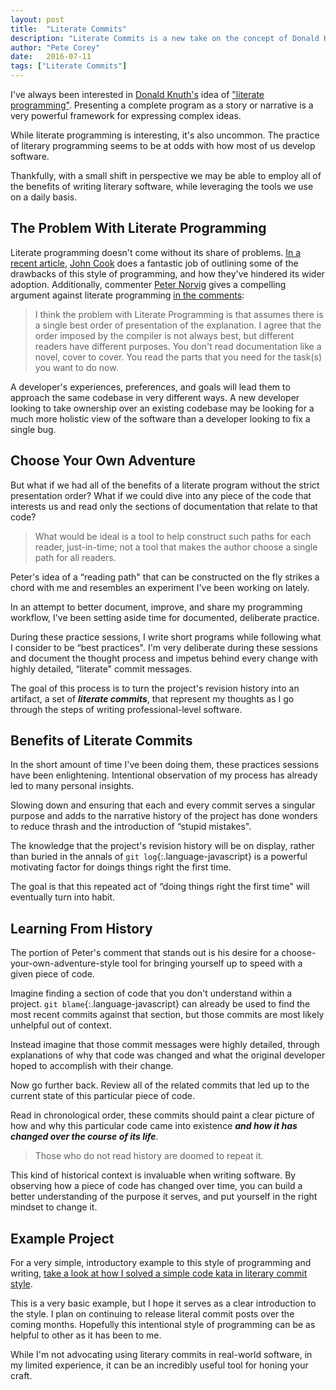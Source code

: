 ```yaml
---
layout: post
title:  "Literate Commits"
description: "Literate Commits is a new take on the concept of Donald Knuth's Literate Programming that tells a story through your repository's commit history."
author: "Pete Corey"
date:   2016-07-11
tags: ["Literate Commits"]
---
```


I've always been interested in [Donald Knuth's](http://www-cs-faculty.stanford.edu/~uno/) idea of ["literate programming"](https://en.wikipedia.org/wiki/Literate_programming). Presenting a complete program as a story or narrative is a very powerful framework for expressing complex ideas.

While literate programming is interesting, it's also uncommon. The practice of literary programming seems to be at odds with how most of us develop software.

Thankfully, with a small shift in perspective we may be able to employ all of the benefits of writing literary software, while leveraging the tools we use on a daily basis.

## The Problem With Literate Programming

Literate programming doesn't come without its share of problems. [In a recent article](http://www.johndcook.com/blog/2016/07/06/literate-programming-presenting-code-in-human-order/), [John Cook](http://www.johndcook.com/blog/) does a fantastic job of outlining some of the drawbacks of this style of programming, and how they've hindered its wider adoption. Additionally, commenter [Peter Norvig](http://norvig.com/) gives a compelling argument against literate programming [in the comments](http://www.johndcook.com/blog/2016/07/06/literate-programming-presenting-code-in-human-order/#comment-871292):

> I think the problem with Literate Programming is that assumes there is a single best order of presentation of the explanation. I agree that the order imposed by the compiler is not always best, but different readers have different purposes. You don't read documentation like a novel, cover to cover. You read the parts that you need for the task(s) you want to do now.

A developer's experiences, preferences, and goals will lead them to approach the same codebase in very different ways. A new developer looking to take ownership over an existing codebase may be looking for a much more holistic view of the software than a developer looking to fix a single bug.

## Choose Your Own Adventure

But what if we had all of the benefits of a literate program without the strict presentation order? What if we could dive into any piece of the code that interests us and read only the sections of documentation that relate to that code?

> What would be ideal is a tool to help construct such paths for each reader, just-in-time; not a tool that makes the author choose a single path for all readers.

Peter's idea of a “reading path" that can be constructed on the fly strikes a chord with me and resembles an experiment I've been working on lately.

In an attempt to better document, improve, and share my programming workflow, I've been setting aside time for documented, deliberate practice.

During these practice sessions, I write short programs while following what I consider to be “best practices". I'm very deliberate during these sessions and document the thought process and impetus behind every change with highly detailed, “literate" commit messages.

The goal of this process is to turn the project's revision history into an artifact, a set of ___literate commits___, that represent my thoughts as I go through the steps of writing professional-level software.

## Benefits of Literate Commits

In the short amount of time I've been doing them, these practices sessions have been enlightening. Intentional observation of my process has already led to many personal insights.

Slowing down and ensuring that each and every commit serves a singular purpose and adds to the narrative history of the project has done wonders to reduce thrash and the introduction of “stupid mistakes".

The knowledge that the project's revision history will be on display, rather than buried in the annals of `git log`{:.language-javascript} is a powerful motivating factor for doings things right the first time.

The goal is that this repeated act of “doing things right the first time" will eventually turn into habit.

## Learning From History

The portion of Peter's comment that stands out is his desire for a choose-your-own-adventure-style tool for bringing yourself up to speed with a given piece of code.

Imagine finding a section of code that you don't understand within a project. `git blame`{:.language-javascript} can already be used to find the most recent commits against that section, but those commits are most likely unhelpful out of context.

Instead imagine that those commit messages were highly detailed, through explanations of why that code was changed and what the original developer hoped to accomplish with their change.

Now go further back. Review all of the related commits that led up to the current state of this particular piece of code.

Read in chronological order, these commits should paint a clear picture of how and why this particular code came into existence ___and how it has changed over the course of its life___.

> Those who do not read history are doomed to repeat it.

This kind of historical context is invaluable when writing software. By observing how a piece of code has changed over time, you can build a better understanding of the purpose it serves, and put yourself in the right mindset to change it.

## Example Project

For a very simple, introductory example to this style of programming and writing, [take a look at how I solved a simple code kata in literary commit style](/blog/2016/07/11/delete-occurrences-of-an-element/).

This is a very basic example, but I hope it serves as a clear introduction to the style. I plan on continuing to release literal commit posts over the coming months. Hopefully this intentional style of programming can be as helpful to other as it has been to me.

While I'm not advocating using literary commits in real-world software, in my limited experience, it can be an incredibly useful tool for honing your craft.

